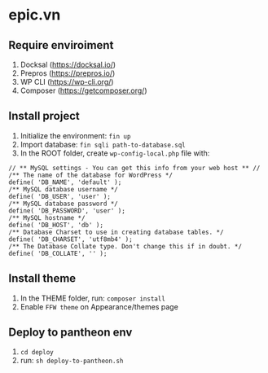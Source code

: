 # epic.vn

## Require enviroiment
1. Docksal (https://docksal.io/)
2. Prepros (https://prepros.io/)
3. WP CLI (https://wp-cli.org/)
4. Composer (https://getcomposer.org/)

## Install project
1. Initialize the environment: `fin up`
2. Import database: `fin sqli path-to-database.sql`
3. In the ROOT folder, create `wp-config-local.php` file with:
```
// ** MySQL settings - You can get this info from your web host ** //
/** The name of the database for WordPress */
define( 'DB_NAME', 'default' );
/** MySQL database username */
define( 'DB_USER', 'user' );
/** MySQL database password */
define( 'DB_PASSWORD', 'user' );
/** MySQL hostname */
define( 'DB_HOST', 'db' );
/** Database Charset to use in creating database tables. */
define( 'DB_CHARSET', 'utf8mb4' );
/** The Database Collate type. Don't change this if in doubt. */
define( 'DB_COLLATE', '' );
```
## Install theme
1. In the THEME folder, run: `composer install`
2. Enable `FFW theme` on Appearance/themes page

## Deploy to pantheon env
1. `cd deploy`
2. run: `sh deploy-to-pantheon.sh`
